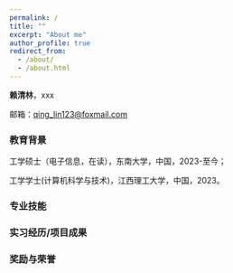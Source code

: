 ```yaml
---
permalink: /
title: ""
excerpt: "About me"
author_profile: true
redirect_from: 
  - /about/
  - /about.html
---
```

**赖清林**，xxx


邮箱：qing_lin123@foxmail.com

### 教育背景

工学硕士（电子信息，在读），东南大学，中国，2023-至今；

工学学士(计算机科学与技术)，江西理工大学，中国，2023。

### 专业技能


### 实习经历/项目成果


### 奖励与荣誉




